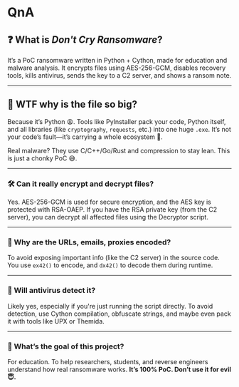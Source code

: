 # QnA
## ❓ What is *Don't Cry Ransomware*?

It’s a PoC ransomware written in Python + Cython, made for education and malware analysis. It encrypts files using AES-256-GCM, disables recovery tools, kills antivirus, sends the key to a C2 server, and shows a ransom note.

---

## 💾 WTF why is the file so big?

Because it’s Python 😩. Tools like PyInstaller pack your code, Python itself, and all libraries (like `cryptography`, `requests`, etc.) into one huge `.exe`. It’s not your code’s fault—it’s carrying a whole ecosystem 🐢.

Real malware? They use C/C++/Go/Rust and compression to stay lean. This is just a chonky PoC 😅.

---

### 🛠️ Can it really encrypt and decrypt files?

Yes. AES-256-GCM is used for secure encryption, and the AES key is protected with RSA-OAEP. If you have the RSA private key (from the C2 server), you can decrypt all affected files using the Decryptor script.

---

### 🧩 Why are the URLs, emails, proxies encoded?

To avoid exposing important info (like the C2 server) in the source code. You use `ex42()` to encode, and `dx42()` to decode them during runtime.

---

### 🦠 Will antivirus detect it?

Likely yes, especially if you're just running the script directly. To avoid detection, use Cython compilation, obfuscate strings, and maybe even pack it with tools like UPX or Themida.

---

### 🧪 What’s the goal of this project?

For education. To help researchers, students, and reverse engineers understand how real ransomware works.
**It’s 100% PoC. Don’t use it for evil 😇.**

